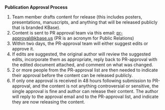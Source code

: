 **Publication Approval Process**

1.  Team member drafts content for release (this includes posters, presentations, manuscripts, and anything that will be released publicly that is branded KBase).
2.  Content is sent to PR approval team via this email: pr-approval@kbase.us (PR is an acronym for Public Relations)
3.  Within two days, the PR-approval team will either suggest edits or approve it. 
4.  If edits are suggested, the original author will review the suggested edits, incorporate them as appropriate, reply back to PR-approval with the edited document attached, and comment on what was changed.
5.  2 or more people from the PR-approval list are then needed to indicate their approval before the content can be released publicly.
6.  If only one approval is received in 48 hours following submission to PR-approval, and the content is not anything controversial or sensitive, the single approval is fine and author can release their content. The author will reply to the approval email and to the PR-approval list, and indicate they are now releasing the content.
